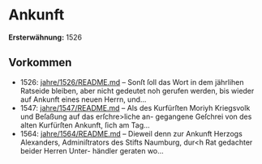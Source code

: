 # Ankunft

**Ersterwähnung:** 1526

## Vorkommen
- 1526: [jahre/1526/README.md](../jahre/1526/README.md) – Sonſt ſoll das Wort in dem jährlihen Ratseide bleiben,
aber nicht gedeutet noh gerufen werden, bis wieder auf
Ankunft eines neuen Herrn, und...
- 1547: [jahre/1547/README.md](../jahre/1547/README.md) – Als des Kurfürſten
Moriyh Kriegsvolk und Beſaßung auf das erſchre>liche an-
gegangene Geſchrei von des alten Kurfürſten Ankunft, ſich
am Tag...
- 1564: [jahre/1564/README.md](../jahre/1564/README.md) – Dieweil denn
zur Ankunft Herzogs Alexanders, Adminiſtrators des Stifts
Naumburg, dur<h Rat gedachter beider Herren Unter-
händler geraten wo...
